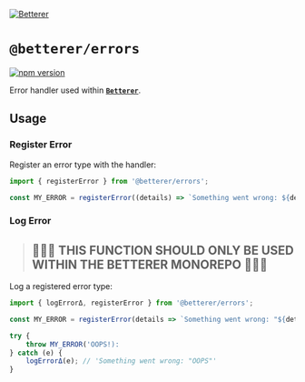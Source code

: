 [![Betterer](https://raw.githubusercontent.com/phenomnomnominal/betterer/master/docs/logo.png)](https://phenomnomnominal.github.io/betterer/)

# `@betterer/errors`

[![npm version](https://img.shields.io/npm/v/@betterer/errors.svg)](https://www.npmjs.com/package/@betterer/errors)

Error handler used within [**`Betterer`**](https://github.com/phenomnomnominal/betterer).

## Usage

### Register Error

Register an error type with the handler:

```typescript
import { registerError } from '@betterer/errors';

const MY_ERROR = registerError((details) => `Something went wrong: ${details}`);
```

### Log Error

> ## 🚨🚨🚨 THIS FUNCTION SHOULD ONLY BE USED WITHIN THE BETTERER MONOREPO 🚨🚨🚨

Log a registered error type:

```typescript
import { logErrorΔ, registerError } from '@betterer/errors';

const MY_ERROR = registerError(details => `Something went wrong: "${details}"`);

try {
    throw MY_ERROR('OOPS!):
} catch (e) {
    logErrorΔ(e); // 'Something went wrong: "OOPS"'
}
```
